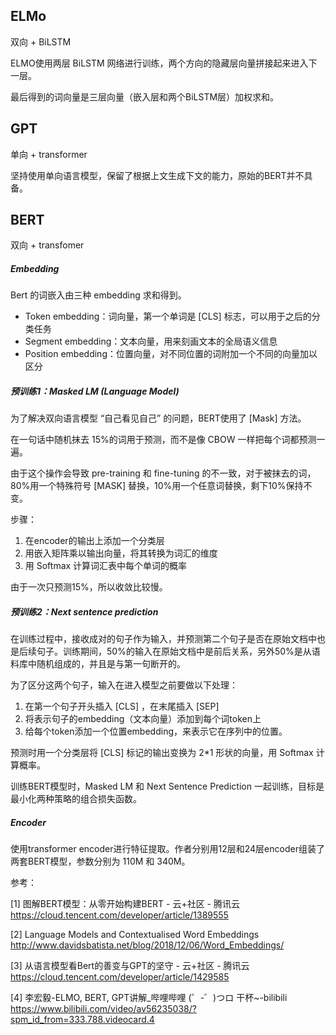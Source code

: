 ## ELMo

双向 + BiLSTM

ELMO使用两层 BiLSTM 网络进行训练，两个方向的隐藏层向量拼接起来进入下一层。

最后得到的词向量是三层向量（嵌入层和两个BiLSTM层）加权求和。



## GPT

单向 + transformer

坚持使用单向语言模型，保留了根据上文生成下文的能力，原始的BERT并不具备。



## BERT

双向 + transfomer

##### Embedding

Bert 的词嵌入由三种 embedding 求和得到。

+ Token embedding：词向量，第一个单词是 [CLS] 标志，可以用于之后的分类任务
+ Segment embedding：文本向量，用来刻画文本的全局语义信息
+ Position embedding：位置向量，对不同位置的词附加一个不同的向量加以区分



##### 预训练1：Masked LM (Language Model)

为了解决双向语言模型 “自己看见自己” 的问题，BERT使用了 [Mask] 方法。

在一句话中随机抹去 15%的词用于预测，而不是像 CBOW 一样把每个词都预测一遍。

由于这个操作会导致 pre-training 和 fine-tuning 的不一致，对于被抹去的词，80%用一个特殊符号 [MASK] 替换，10%用一个任意词替换，剩下10%保持不变。

步骤：

1. 在encoder的输出上添加一个分类层
2. 用嵌入矩阵乘以输出向量，将其转换为词汇的维度
3. 用 Softmax 计算词汇表中每个单词的概率

由于一次只预测15%，所以收敛比较慢。



##### 预训练2：Next sentence prediction

在训练过程中，接收成对的句子作为输入，并预测第二个句子是否在原始文档中也是后续句子。训练期间，50%的输入在原始文档中是前后关系，另外50%是从语料库中随机组成的，并且是与第一句断开的。

为了区分这两个句子，输入在进入模型之前要做以下处理：

1. 在第一个句子开头插入 [CLS] ，在末尾插入 [SEP]
2. 将表示句子的embedding（文本向量）添加到每个词token上
3. 给每个token添加一个位置embedding，来表示它在序列中的位置。

预测时用一个分类层将 [CLS] 标记的输出变换为 2*1 形状的向量，用 Softmax 计算概率。



训练BERT模型时，Masked LM 和 Next Sentence Prediction 一起训练，目标是最小化两种策略的组合损失函数。



##### Encoder

使用transformer encoder进行特征提取。作者分别用12层和24层encoder组装了两套BERT模型，参数分别为 110M 和 340M。



参考：

[1] 图解BERT模型：从零开始构建BERT - 云+社区 - 腾讯云
https://cloud.tencent.com/developer/article/1389555

[2] Language Models and Contextualised Word Embeddings
http://www.davidsbatista.net/blog/2018/12/06/Word_Embeddings/

[3] 从语言模型看Bert的善变与GPT的坚守 - 云+社区 - 腾讯云
https://cloud.tencent.com/developer/article/1429585

[4] 李宏毅-ELMO, BERT, GPT讲解_哔哩哔哩 (゜-゜)つロ 干杯~-bilibili
https://www.bilibili.com/video/av56235038/?spm_id_from=333.788.videocard.4
